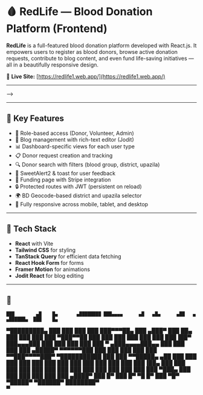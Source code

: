 # 🩸 RedLife — Blood Donation Platform (Frontend)

**RedLife** is a full-featured blood donation platform developed with React.js. It empowers users to register as blood donors, browse active donation requests, contribute to blog content, and even fund life-saving initiatives — all in a beautifully responsive design.

🔴 **Live Site:** [https://redlife1.web.app/](https://redlife1.web.app/)

---
 -->


---

## 🚀 Key Features

- 👥 Role-based access (Donor, Volunteer, Admin)
- 📝 Blog management with rich-text editor (Jodit)
- 📊 Dashboard-specific views for each user type
- 📋 Donor request creation and tracking
- 🔍 Donor search with filters (blood group, district, upazila)
- 💬 SweetAlert2 & toast for user feedback
- 🧾 Funding page with Stripe integration
- 🔒 Protected routes with JWT (persistent on reload)
- 🌍 BD Geocode-based district and upazila selector
- 📱 Fully responsive across mobile, tablet, and desktop

---

## 🧰 Tech Stack

- **React** with Vite
- **Tailwind CSS** for styling
- **TanStack Query** for efficient data fetching
- **React Hook Form** for forms
- **Framer Motion** for animations
- **Jodit React** for blog editing

---

## 📁

    ███        ▄█    █▄       ▄████████ ███▄▄▄▄      ▄█   ▄█▄      ▄██   ▄    ▄██████▄  ███    █▄  
▀█████████▄   ███    ███     ███    ███ ███▀▀▀██▄   ███ ▄███▀      ███   ██▄ ███    ███ ███    ███ 
   ▀███▀▀██   ███    ███     ███    ███ ███   ███   ███▐██▀        ███▄▄▄███ ███    ███ ███    ███ 
    ███   ▀  ▄███▄▄▄▄███▄▄   ███    ███ ███   ███  ▄█████▀         ▀▀▀▀▀▀███ ███    ███ ███    ███ 
    ███     ▀▀███▀▀▀▀███▀  ▀███████████ ███   ███ ▀▀█████▄         ▄██   ███ ███    ███ ███    ███ 
    ███       ███    ███     ███    ███ ███   ███   ███▐██▄        ███   ███ ███    ███ ███    ███ 
    ███       ███    ███     ███    ███ ███   ███   ███ ▀███▄      ███   ███ ███    ███ ███    ███ 
   ▄████▀     ███    █▀      ███    █▀   ▀█   █▀    ███   ▀█▀       ▀█████▀   ▀██████▀  ████████▀  
                                                    ▀                                              
